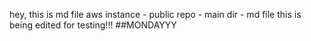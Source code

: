hey, this is md file
aws instance - public repo - main dir - md file
this is being edited for testing!!! ##MONDAYYY
